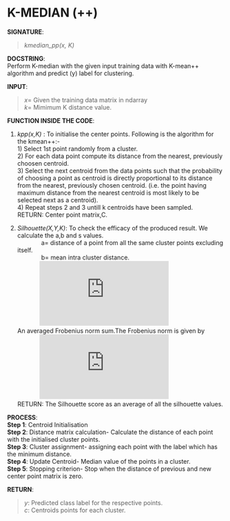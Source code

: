 # K-MEDIAN (++)

**SIGNATURE**:   
>_kmedian_pp(x, K)_

**DOCSTRING**:  
Perform K-median with the given input training data with K-mean++ algorithm and predict (y) label for clustering.  

**INPUT**:  
>*x*= Given the training data matrix in ndarray  
*k*= Mimimum K distance value.

**FUNCTION INSIDE THE CODE**:  
1) _kpp(x,K)_ : To initialise the center points. Following is the algorithm for the kmean++:-  
        1) Select 1st point randomly from a cluster.  
        2) For each data point compute its distance from the nearest, previously choosen centroid.  
        3) Select the next centroid from the data points such that the probability of choosing a point as centroid is directly proportional to its distance from the nearest, previously chosen centroid. (i.e. the point having maximum distance from the nearest centroid is most likely to be selected next as a centroid).  
        4) Repeat steps 2 and 3 untill k centroids have been sampled.  
RETURN: Center point matrix,C.   

2) _Silhouette(X,Y,K)_: To check the efficacy of the produced result. We calculate the a,b and s values.  
&nbsp;&nbsp;&nbsp;&nbsp;&nbsp;&nbsp;&nbsp;&nbsp;&nbsp;&nbsp;&nbsp;&nbsp;&nbsp; a= distance of a point from all the same cluster points excluding itself.  
&nbsp;&nbsp;&nbsp;&nbsp;&nbsp;&nbsp;&nbsp;&nbsp;&nbsp;&nbsp;&nbsp;&nbsp;&nbsp;&nbsp;b= mean intra cluster distance.  
&nbsp;&nbsp;&nbsp;&nbsp;&nbsp;&nbsp;&nbsp;&nbsp;&nbsp;&nbsp;&nbsp;&nbsp;&nbsp;![](http://latex.codecogs.com/gif.latex?s%3D%5Cbegin%7Bcases%7D%200%26%20%5Ctext%7B%20if%20%7D%20a%3Db%20%5C%5C%201-%5Cfrac%7Ba%7D%7Bb%7D%26%20%5Ctext%7B%20if%20%7D%20a%3Cb%20%5C%5C%20%5Cfrac%7Bb%7D%7Ba%7D-1%26%20%5Ctext%7B%20if%20%7D%20a%3Eb%20%5Cend%7Bcases%7D)   
An averaged Frobenius norm sum.The Frobenius norm is given by  
&nbsp;&nbsp;&nbsp;&nbsp;&nbsp;&nbsp;&nbsp;&nbsp;&nbsp;&nbsp;&nbsp;&nbsp;&nbsp;![](http://latex.codecogs.com/gif.latex?%7C%7CA%7C%7C_F%20%3D%20%5B%5Csum_%7Bi%2Cj%7D%20abs%28a_%7Bi%2Cj%7D%29%5E2%5D%5E%7B1/2%7D)   
RETURN: The Silhouette score as an average of all the silhouette values.  

**PROCESS**:  
**Step 1**: Centroid Initialisation  
**Step 2**: Distance matrix calculation- Calculate the distance of each point with the initialised cluster points.  
**Step 3**: Cluster assignment- assigning each point with the label which has the minimum distance.  
**Step 4**: Update Centroid- Median value of the points in a cluster.    
**Step 5**: Stopping criterion- Stop when the distance of previous and new center point matrix is zero.  

**RETURN**:   
>*y*: Predicted class label for the respective points.   
*c*: Centroids points for each cluster.  
